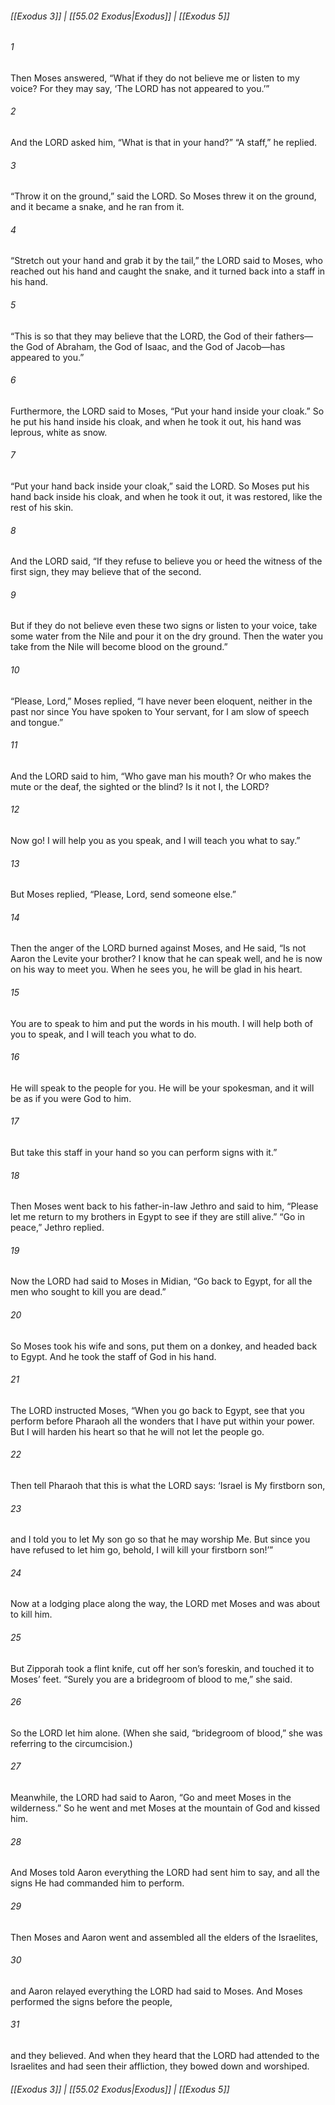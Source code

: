 
###### [[Exodus 3]] | [[55.02 Exodus|Exodus]] | [[Exodus 5]]

###### 1
Then Moses answered, “What if they do not believe me or listen to my voice? For they may say, ‘The LORD has not appeared to you.’”
###### 2
And the LORD asked him, “What is that in your hand?” “A staff,” he replied.
###### 3
“Throw it on the ground,” said the LORD. So Moses threw it on the ground, and it became a snake, and he ran from it.
###### 4
“Stretch out your hand and grab it by the tail,” the LORD said to Moses, who reached out his hand and caught the snake, and it turned back into a staff in his hand.
###### 5
“This is so that they may believe that the LORD, the God of their fathers—the God of Abraham, the God of Isaac, and the God of Jacob—has appeared to you.”
###### 6
Furthermore, the LORD said to Moses, “Put your hand inside your cloak.” So he put his hand inside his cloak, and when he took it out, his hand was leprous, white as snow.
###### 7
“Put your hand back inside your cloak,” said the LORD. So Moses put his hand back inside his cloak, and when he took it out, it was restored, like the rest of his skin.
###### 8
And the LORD said, “If they refuse to believe you or heed the witness of the first sign, they may believe that of the second.
###### 9
But if they do not believe even these two signs or listen to your voice, take some water from the Nile and pour it on the dry ground. Then the water you take from the Nile will become blood on the ground.”
###### 10
“Please, Lord,” Moses replied, “I have never been eloquent, neither in the past nor since You have spoken to Your servant, for I am slow of speech and tongue.”
###### 11
And the LORD said to him, “Who gave man his mouth? Or who makes the mute or the deaf, the sighted or the blind? Is it not I, the LORD?
###### 12
Now go! I will help you as you speak, and I will teach you what to say.”
###### 13
But Moses replied, “Please, Lord, send someone else.”
###### 14
Then the anger of the LORD burned against Moses, and He said, “Is not Aaron the Levite your brother? I know that he can speak well, and he is now on his way to meet you. When he sees you, he will be glad in his heart.
###### 15
You are to speak to him and put the words in his mouth. I will help both of you to speak, and I will teach you what to do.
###### 16
He will speak to the people for you. He will be your spokesman, and it will be as if you were God to him.
###### 17
But take this staff in your hand so you can perform signs with it.”
###### 18
Then Moses went back to his father-in-law Jethro and said to him, “Please let me return to my brothers in Egypt to see if they are still alive.” “Go in peace,” Jethro replied.
###### 19
Now the LORD had said to Moses in Midian, “Go back to Egypt, for all the men who sought to kill you are dead.”
###### 20
So Moses took his wife and sons, put them on a donkey, and headed back to Egypt. And he took the staff of God in his hand.
###### 21
The LORD instructed Moses, “When you go back to Egypt, see that you perform before Pharaoh all the wonders that I have put within your power. But I will harden his heart so that he will not let the people go.
###### 22
Then tell Pharaoh that this is what the LORD says: ‘Israel is My firstborn son,
###### 23
and I told you to let My son go so that he may worship Me. But since you have refused to let him go, behold, I will kill your firstborn son!’”
###### 24
Now at a lodging place along the way, the LORD met Moses and was about to kill him.
###### 25
But Zipporah took a flint knife, cut off her son’s foreskin, and touched it to Moses’ feet. “Surely you are a bridegroom of blood to me,” she said.
###### 26
So the LORD let him alone. (When she said, “bridegroom of blood,” she was referring to the circumcision.)
###### 27
Meanwhile, the LORD had said to Aaron, “Go and meet Moses in the wilderness.” So he went and met Moses at the mountain of God and kissed him.
###### 28
And Moses told Aaron everything the LORD had sent him to say, and all the signs He had commanded him to perform.
###### 29
Then Moses and Aaron went and assembled all the elders of the Israelites,
###### 30
and Aaron relayed everything the LORD had said to Moses. And Moses performed the signs before the people,
###### 31
and they believed. And when they heard that the LORD had attended to the Israelites and had seen their affliction, they bowed down and worshiped.

###### [[Exodus 3]] | [[55.02 Exodus|Exodus]] | [[Exodus 5]]
